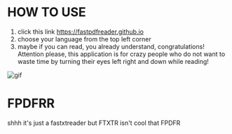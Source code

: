 # HOW TO USE

1. click this link https://fastpdfreader.github.io
2. choose your language from the top left corner
3. maybe if you can read, you already understand, congratulations!
Attention please, this application is for crazy people who do not want to waste time by turning their eyes left right and down while reading!

![gif](https://github.com/zerodamp/FPDFRR/assets/124603911/745966dc-edd3-466c-87f4-d6422d441621)

# FPDFRR
shhh it's just a fastxtreader but FTXTR isn't cool that FPDFR
